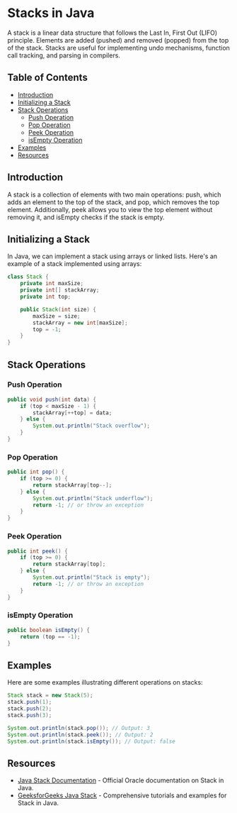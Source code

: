 
# Stacks in Java

A stack is a linear data structure that follows the Last In, First Out (LIFO) principle. Elements are added (pushed) and removed (popped) from the top of the stack. Stacks are useful for implementing undo mechanisms, function call tracking, and parsing in compilers.

## Table of Contents

- [Introduction](#introduction)
- [Initializing a Stack](#initializing-a-stack)
- [Stack Operations](#stack-operations)
  - [Push Operation](#push-operation)
  - [Pop Operation](#pop-operation)
  - [Peek Operation](#peek-operation)
  - [isEmpty Operation](#isempty-operation)
- [Examples](#examples)
- [Resources](#resources)

## Introduction

A stack is a collection of elements with two main operations: push, which adds an element to the top of the stack, and pop, which removes the top element. Additionally, peek allows you to view the top element without removing it, and isEmpty checks if the stack is empty.

## Initializing a Stack

In Java, we can implement a stack using arrays or linked lists. Here's an example of a stack implemented using arrays:

```java
class Stack {
    private int maxSize;
    private int[] stackArray;
    private int top;

    public Stack(int size) {
        maxSize = size;
        stackArray = new int[maxSize];
        top = -1;
    }
}
```

## Stack Operations

### Push Operation

```java
public void push(int data) {
    if (top < maxSize - 1) {
        stackArray[++top] = data;
    } else {
        System.out.println("Stack overflow");
    }
}
```

### Pop Operation

```java
public int pop() {
    if (top >= 0) {
        return stackArray[top--];
    } else {
        System.out.println("Stack underflow");
        return -1; // or throw an exception
    }
}
```

### Peek Operation

```java
public int peek() {
    if (top >= 0) {
        return stackArray[top];
    } else {
        System.out.println("Stack is empty");
        return -1; // or throw an exception
    }
}
```

### isEmpty Operation

```java
public boolean isEmpty() {
    return (top == -1);
}
```

## Examples

Here are some examples illustrating different operations on stacks:

```java
Stack stack = new Stack(5);
stack.push(1);
stack.push(2);
stack.push(3);

System.out.println(stack.pop()); // Output: 3
System.out.println(stack.peek()); // Output: 2
System.out.println(stack.isEmpty()); // Output: false
```

## Resources

- [Java Stack Documentation](https://docs.oracle.com/javase/8/docs/api/java/util/Stack.html) - Official Oracle documentation on Stack in Java.
- [GeeksforGeeks Java Stack](https://www.geeksforgeeks.org/stack-class-in-java/) - Comprehensive tutorials and examples for Stack in Java.

